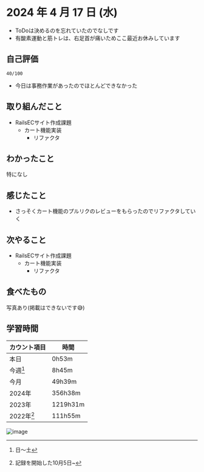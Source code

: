 # 2024 年 4 月 17 日 (水)
- ToDoは決めるのを忘れていたのでなしです
- 有酸素運動と筋トレは、右足首が痛いためここ最近お休みしています

## 自己評価
```
40/100
```
- 今日は事務作業があったのでほとんどできなかった

## 取り組んだこと
- RailsECサイト作成課題
  - カート機能実装
    - リファクタ

## わかったこと
特になし

## 感じたこと
- さっそくカート機能のプルリクのレビューをもらったのでリファクタしていく

## 次やること
- RailsECサイト作成課題
  - カート機能実装
    - リファクタ

## 食べたもの
写真あり(掲載はできないです😅)

## 学習時間
|カウント項目|時間|
|----|----|
|本日|0h53m|
|今週[^1]|8h45m|
|今月|49h39m|
|2024年|356h38m|
|2023年|1219h31m|
|2022年[^2]|111h55m|

[^1]: 日〜土
[^2]: 記録を開始した10月5日~

![image](https://github.com/nil-ramuda/daily_report/assets/94735931/7960ab2b-c941-449c-9d66-fe8a63b75a19)

